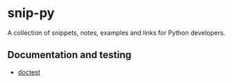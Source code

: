 # snip-py
A collection of snippets, notes, examples and links for Python developers.

## Documentation and testing

- [doctest](docs/documentation.md)

